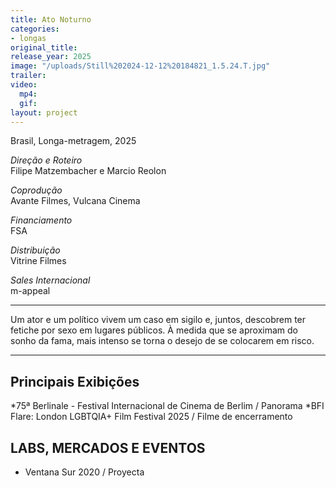 ```yaml
---
title: Ato Noturno
categories:
- longas
original_title: 
release_year: 2025
image: "/uploads/Still%202024-12-12%20184821_1.5.24.T.jpg"
trailer: 
video:
  mp4: 
  gif: 
layout: project
---
```


Brasil, Longa-metragem, 2025

*Direção e Roteiro*\
Filipe Matzembacher e Marcio Reolon

*Coprodução*\
Avante Filmes, Vulcana Cinema

*Financiamento*\
FSA

*Distribuição*\
Vitrine Filmes

*Sales Internacional*\
m-appeal

***

Um ator e um político vivem um caso em sigilo e, juntos, descobrem ter fetiche por sexo em lugares públicos. À medida que se aproximam do sonho da fama, mais intenso se torna o desejo de se colocarem em risco.

***

## Principais Exibições

*75ª Berlinale - Festival Internacional de Cinema de Berlim / Panorama
*BFI Flare: London LGBTQIA+ Film Festival 2025 / Filme de encerramento

## LABS, MERCADOS E EVENTOS

* Ventana Sur 2020 / Proyecta